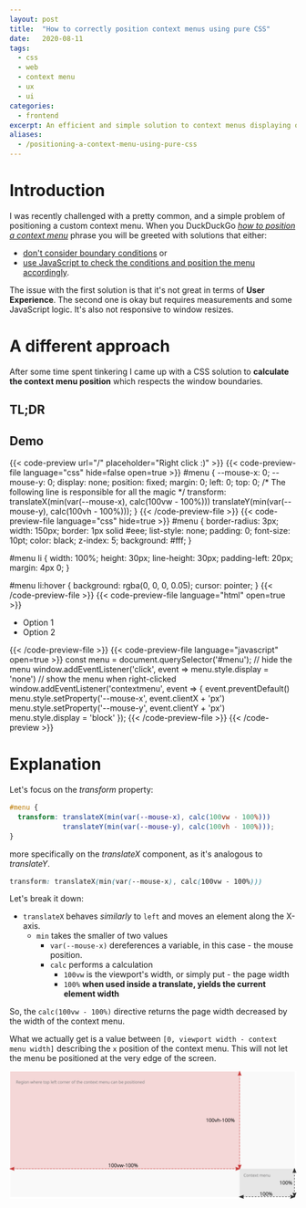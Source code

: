 ```yaml
---
layout: post
title:  "How to correctly position context menus using pure CSS"
date:   2020-08-11
tags:
  - css
  - web
  - context menu
  - ux
  - ui
categories:
  - frontend
excerpt: An efficient and simple solution to context menus displaying outside browser window.
aliases:
  - /positioning-a-context-menu-using-pure-css
---
```


# Introduction

I was recently challenged with a pretty common, and a simple problem of positioning a custom context menu. When you DuckDuckGo [*how to position a context menu*](https://duckduckgo.com/?q=positioning+a+context+menu&t=ffab&ia=web) phrase you will be greeted with solutions that either:
- [don't consider boundary conditions](https://stackoverflow.com/a/15795450) or
- [use JavaScript to check the conditions and position the menu accordingly](https://stackoverflow.com/a/31354591). 

The issue with the first solution is that it's not great in terms of **User Experience**.
The second one is okay but requires measurements and some JavaScript logic. It's also not responsive to window resizes.

# A different approach

After some time spent tinkering I came up with a CSS solution to **calculate the context menu position** which respects the window boundaries.

## TL;DR

## Demo 
{{< code-preview url="/" placeholder="Right click :)" >}}
{{< code-preview-file language="css" hide=false open=true >}}
#menu {
    --mouse-x: 0;
    --mouse-y: 0;
    display: none;
    position: fixed;
    margin: 0;
    left: 0;
    top: 0;
    /* The following line is responsible for all the magic */
    transform: translateX(min(var(--mouse-x), calc(100vw - 100%))) translateY(min(var(--mouse-y), calc(100vh - 100%)));
}
{{< /code-preview-file >}}
{{< code-preview-file language="css" hide=true >}}
#menu {
    border-radius: 3px;
    width: 150px;
    border: 1px solid #eee;
    list-style: none;
    padding: 0;
    font-size: 10pt;
    color: black;
    z-index: 5;
    background: #fff;
}

#menu li {
    width: 100%;
    height: 30px;
    line-height: 30px;
    padding-left: 20px;
    margin: 4px 0;
}

#menu li:hover {
    background: rgba(0, 0, 0, 0.05);
    cursor: pointer;
}
{{< /code-preview-file >}}
{{< code-preview-file language="html" open=true >}}
<ul id='menu'>
  <li>Option 1</li>
  <li>Option 2</li>
</ul>
{{< /code-preview-file >}}
{{< code-preview-file language="javascript" open=true >}}
const menu = document.querySelector('#menu');
// hide the menu
window.addEventListener('click', event => menu.style.display = 'none')
// show the menu when right-clicked
window.addEventListener('contextmenu', event => {
  event.preventDefault()
  menu.style.setProperty('--mouse-x', event.clientX + 'px')
  menu.style.setProperty('--mouse-y', event.clientY + 'px')
  menu.style.display = 'block'
});
{{< /code-preview-file >}}
{{< /code-preview >}}

# Explanation

Let's focus on the *transform* property:

```css
#menu {
  transform: translateX(min(var(--mouse-x), calc(100vw - 100%)))
             translateY(min(var(--mouse-y), calc(100vh - 100%)));
}
```

more specifically on the _translateX_ component, as it's analogous to _translateY_.

```css
transform: translateX(min(var(--mouse-x), calc(100vw - 100%)))
```

Let's break it down:

- `translateX` behaves *similarly* to `left` and moves an element along the X-axis.
  - `min` takes the smaller of two values
    - `var(--mouse-x)` dereferences a variable, in this case - the mouse position.
    - `calc` performs a calculation
      - `100vw` is the viewport's width, or simply put - the page width
      - `100%` **when used inside a translate, yields the current element width**

So, the `calc(100vw - 100%)` directive returns the page width decreased by the width of the context menu.

What we actually get is a value between `[0, viewport width - context menu width]` describing the `x` position of the context menu. This will not let the menu be positioned at the very edge of the screen.


![Boundaries](images/boundries.svg)